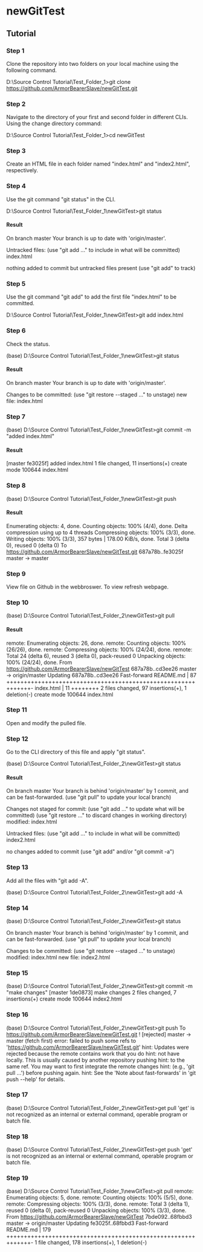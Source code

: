 # newGitTest
## Tutorial

### Step 1

Clone the repository into two folders on your local machine using the following command.

D:\Source Control Tutorial\Test_Folder_1>git clone https://github.com/ArmorBearerSlave/newGitTest.git

### Step 2

Navigate to the directory of your first and second folder in different CLIs.  Using the change directory command:

D:\Source Control Tutorial\Test_Folder_1>cd newGitTest

### Step 3

Create an HTML file in each folder named "index.html" and "index2.html", respectively.

### Step 4

Use the git command "git status" in the CLI.

D:\Source Control Tutorial\Test_Folder_1\newGitTest>git status

#### Result
On branch master
Your branch is up to date with 'origin/master'.

Untracked files:
  (use "git add <file>..." to include in what will be committed)
        index.html

nothing added to commit but untracked files present (use "git add" to track)

### Step 5

Use the git command "git add" to add the first file "index.html" to be committed.

D:\Source Control Tutorial\Test_Folder_1\newGitTest>git add index.html

### Step 6

Check the status.

(base) D:\Source Control Tutorial\Test_Folder_1\newGitTest>git status

#### Result

On branch master
Your branch is up to date with 'origin/master'.

Changes to be committed:
  (use "git restore --staged <file>..." to unstage)
        new file:   index.html

### Step 7

(base) D:\Source Control Tutorial\Test_Folder_1\newGitTest>git commit -m "added index.html"

#### Result

[master fe3025f] added index.html
 1 file changed, 11 insertions(+)
 create mode 100644 index.html
 
 ### Step 8

(base) D:\Source Control Tutorial\Test_Folder_1\newGitTest>git push

#### Result

Enumerating objects: 4, done.
Counting objects: 100% (4/4), done.
Delta compression using up to 4 threads
Compressing objects: 100% (3/3), done.
Writing objects: 100% (3/3), 357 bytes | 178.00 KiB/s, done.
Total 3 (delta 0), reused 0 (delta 0)
To https://github.com/ArmorBearerSlave/newGitTest.git
   687a78b..fe3025f  master -> master

### Step 9

View file on Github in the webbroswer.  To view refresh webpage.

### Step 10

(base) D:\Source Control Tutorial\Test_Folder_2\newGitTest>git pull

#### Result

remote: Enumerating objects: 26, done.
remote: Counting objects: 100% (26/26), done.
remote: Compressing objects: 100% (24/24), done.
remote: Total 24 (delta 6), reused 3 (delta 0), pack-reused 0
Unpacking objects: 100% (24/24), done.
From https://github.com/ArmorBearerSlave/newGitTest
   687a78b..cd3ee26  master     -> origin/master
Updating 687a78b..cd3ee26
Fast-forward
 README.md  | 87 +++++++++++++++++++++++++++++++++++++++++++++++++++++++++++++-
 index.html | 11 ++++++++
 2 files changed, 97 insertions(+), 1 deletion(-)
 create mode 100644 index.html
 
 ### Step 11
 
 Open and modify the pulled file.
 
 ### Step 12
 
 Go to the CLI directory of this file and apply "git status".
 
 (base) D:\Source Control Tutorial\Test_Folder_2\newGitTest>git status
 
 #### Result
On branch master
Your branch is behind 'origin/master' by 1 commit, and can be fast-forwarded.
  (use "git pull" to update your local branch)

Changes not staged for commit:
  (use "git add <file>..." to update what will be committed)
  (use "git restore <file>..." to discard changes in working directory)
        modified:   index.html

Untracked files:
  (use "git add <file>..." to include in what will be committed)
        index2.html

no changes added to commit (use "git add" and/or "git commit -a")

### Step 13

Add all the files with "git add -A".

(base) D:\Source Control Tutorial\Test_Folder_2\newGitTest>git add -A

### Step 14

(base) D:\Source Control Tutorial\Test_Folder_2\newGitTest>git status

On branch master
Your branch is behind 'origin/master' by 1 commit, and can be fast-forwarded.
  (use "git pull" to update your local branch)

Changes to be committed:
  (use "git restore --staged <file>..." to unstage)
        modified:   index.html
        new file:   index2.html
  
  ### Step 15
  
  (base) D:\Source Control Tutorial\Test_Folder_2\newGitTest>git commit -m "make changes"
[master 1de0873] make changes
 2 files changed, 7 insertions(+)
 create mode 100644 index2.html

### Step 16

(base) D:\Source Control Tutorial\Test_Folder_2\newGitTest>git push
To https://github.com/ArmorBearerSlave/newGitTest.git
 ! [rejected]        master -> master (fetch first)
error: failed to push some refs to 'https://github.com/ArmorBearerSlave/newGitTest.git'
hint: Updates were rejected because the remote contains work that you do
hint: not have locally. This is usually caused by another repository pushing
hint: to the same ref. You may want to first integrate the remote changes
hint: (e.g., 'git pull ...') before pushing again.
hint: See the 'Note about fast-forwards' in 'git push --help' for details.

 ### Step 17
 
(base) D:\Source Control Tutorial\Test_Folder_2\newGitTest>get pull
'get' is not recognized as an internal or external command,
operable program or batch file.

### Step 18
(base) D:\Source Control Tutorial\Test_Folder_2\newGitTest>get push
'get' is not recognized as an internal or external command,
operable program or batch file.

### Step 19

(base) D:\Source Control Tutorial\Test_Folder_1\newGitTest>git pull
remote: Enumerating objects: 5, done.
remote: Counting objects: 100% (5/5), done.
remote: Compressing objects: 100% (3/3), done.
remote: Total 3 (delta 1), reused 0 (delta 0), pack-reused 0
Unpacking objects: 100% (3/3), done.
From https://github.com/ArmorBearerSlave/newGitTest
   7bde092..68fbbd3  master     -> origin/master
Updating fe3025f..68fbbd3
Fast-forward
 README.md | 179 +++++++++++++++++++++++++++++++++++++++++++++++++++++++++++++-
 1 file changed, 178 insertions(+), 1 deletion(-)

